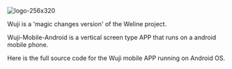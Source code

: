 ![logo-256x320](https://user-images.githubusercontent.com/90393668/132703756-2630fe24-a34f-4a5f-afc3-9771350c194e.png)


Wuji is a 'magic changes version' of the Weline project.

Wuji-Mobile-Android is a vertical screen type APP that runs on a android mobile phone.

Here is the full source code for the Wuji mobile APP running on Android OS.
